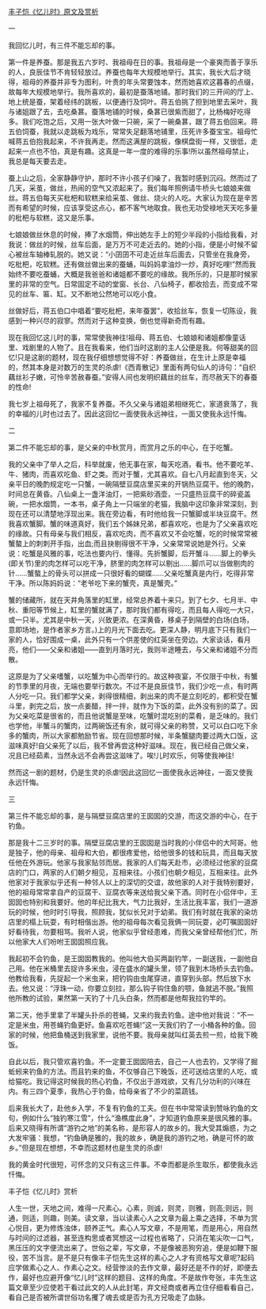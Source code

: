 [丰子恺《忆儿时》原文及赏析](https://www.vrrw.net/wx/9149.html)

一

我回忆儿时，有三件不能忘却的事。

第一件是养蚕。那是我五六岁时、我祖母在日的事。我祖母是一个豪爽而善于享乐的人，良辰佳节不肯轻轻放过。养蚕也每年大规模地举行。其实，我长大后才晓得，祖母的养蚕并非专为图利，叶贵的年头常要蚀本，然而她喜欢这暮春的点缀，故每年大规模地举行。我所喜欢的，最初是蚕落地铺。那时我们的三开间的厅上、地上统是蚕，架着经纬的跳板，以便通行及饲叶。蒋五伯挑了担到地里去采叶，我与诸姐跟了去，去吃桑葚。蚕落地铺的时候，桑葚已很紫而甜了，比杨梅好吃得多。我们吃饱之后，又用一张大叶做一只碗，采了一碗桑葚，跟了蒋五伯回来。蒋五伯饲蚕，我就以走跳板为戏乐，常常失足翻落地铺里，压死许多蚕宝宝。祖母忙喊蒋五伯抱我起来，不许我再走。然而这满屋的跳板，像棋盘街一样，又很低，走起来一点也不怕，真是有趣。这真是一年一度的难得的乐事!所以虽然祖母禁止，我总是每天要去走。

蚕上山之后，全家静静守护，那时不许小孩子们噪了，我暂时感到沉闷。然而过了几天，采茧，做丝，热闹的空气又浓起来了。我们每年照例请牛桥头七娘娘来做丝。蒋五伯每天买枇杷和软糕来给采茧、做丝、烧火的人吃。大家认为现在是辛苦而有希望的时候，应该享受这点心，都不客气地取食。我也无功受禄地天天吃多量的枇杷与软糕，这又是乐事。



七娘娘做丝休息的时候，捧了水烟筒，伸出她左手上的短少半段的小指给我看，对我说：做丝的时候，丝车后面，是万万不可走近去的。她的小指，便是小时候不留心被丝车轴棒轧脱的。她又说：“小囝囝不可走近丝车后面去，只管坐在我身旁，吃枇杷，吃软糕。还有做丝做出来的蚕蛹，叫妈妈拿油炒一炒，真好吃哩!”然而我始终不要吃蚕蛹，大概是我爸爸和诸姐都不要吃的缘故。我所乐的，只是那时候家里的非常的空气。日常固定不动的堂窗、长台、八仙椅子，都收拾去，而变成不常见的丝车、匾、缸。又不断地公然地可以吃小食。

丝做好后，蒋五伯口中唱着“要吃枇杷，来年蚕罢”，收拾丝车，恢复一切陈设，我感到一种兴尽的寂寥。然而对于这种变换，倒也觉得新奇而有趣。

现在我回忆这儿时的事，常常使我神往!祖母、蒋五伯、七娘娘和诸姐都像童话里、戏剧里的人物了。且在我看来，他们当时这剧的主人公便是我。何等甜美的回忆!只是这剧的题材，现在我仔细想想觉得不好：养蚕做丝，在生计上原是幸福的，然其本身是对数万的生灵的杀虐!《西青散记》里面有两句仙人的诗句：“自织藕丝衫子嫩，可怜辛苦赦春蚕。”安得人间也发明织藕丝的丝车，而尽赦天下的春蚕的性命!

我七岁上祖母死了，我家不复养蚕。不久父亲与诸姐弟相继死亡，家道衰落了，我的幸福的儿时也过去了。因此这回忆一面使我永远神往，一面又使我永远忏悔。

二

第二件不能忘却的事，是父亲的中秋赏月，而赏月之乐的中心，在于吃蟹。

我的父亲中了举人之后，科举就废，他无事在家，每天吃酒，看书。他不要吃羊、牛、猪肉，而喜欢吃鱼、虾之类。而对于蟹，尤其喜欢。自七八月起直到冬天，父亲平日的晚酌规定吃一只蟹，一碗隔壁豆腐店里买来的开锅热豆腐干。他的晚酌，时间总在黄昏。八仙桌上一盏洋油灯，一把紫砂酒壶，一只盛热豆腐干的碎瓷盖碗，一把水烟筒，一本书，桌子角上一只端坐的老猫，我脑中这印象非常深刻，到现在还可以清楚地浮现出来。我在旁边看，有时他给我一只蟹脚或半块豆腐干。然我喜欢蟹脚。蟹的味道真好，我们五个姊妹兄弟，都喜欢吃，也是为了父亲喜欢吃的缘故。只有母亲与我们相反，喜欢吃肉，而不喜欢又不会吃蟹，吃的时候常常被蟹螯上的刺刺开手指，出血;而且抉剔得很不干净，父亲常常说她是外行。父亲说：吃蟹是风雅的事，吃法也要内行、懂得。先折蟹脚，后开蟹斗……脚上的拳头(即关节)里的肉怎样可以吃干净，脐里的肉怎样可以剔出……脚爪可以当做剔肉的针……蟹螯上的骨头可以拼成一只很好看的蝴蝶……父亲吃蟹真是内行，吃得非常干净。所以陈妈妈说：“老爷吃下来的蟹壳，真是蟹壳。”

蟹的储藏所，就在天井角落里的缸里，经常总养着十来只。到了七夕、七月半、中秋、重阳等节候上，缸里的蟹就满了，那时我们都有得吃，而且每人得吃一大只，或一只半。尤其是中秋一天，兴致更浓。在深黄昏，移桌子到隔壁的白场(白场，意即场地，是作者家乡方言。)上的月光下面去吃。更深人静，明月底下只有我们一家的人，恰好围成一桌，此外只有一个供差使的红英坐在旁边。大家谈话，看月亮，他们——父亲和诸姐——直到月落时光，我则半途睡去，与父亲和诸姐不分而散。

这原是为了父亲嗜蟹，以吃蟹为中心而举行的。故这种夜宴，不仅限于中秋，有蟹的节季里的月夜，无端也要举行数次。不过不是良辰佳节，我们少吃一点，有时两人分吃一只。我们都学父亲，剥得很精细，剥出来的肉不是立刻吃的，都积受在蟹斗里，剥完之后，放一点姜醋，拌一拌，就作为下饭的菜，此外没有别的菜了。因为父亲吃菜是很省的，而且他说蟹是至味，吃蟹时混吃别的菜肴，是乏味的。我们也学他，半蟹斗的蟹肉，过两碗饭还有余，就可得父亲的称赞，又可以白口吃下余多的蟹肉，所以大家都勉励节省。现在回想那时候，半条蟹腿肉要过两大口饭，这滋味真好!自父亲死了以后，我不曾再尝这种好滋味。现在，我已经自己做父亲，况且已经茹素，当然永远不会再尝这滋味了。唉!儿时欢乐，何等使我神往!

然而这一剧的题材，仍是生灵的杀虐!因此这回忆一面使我永远神往，一面又使我永远忏悔。

三

第三件不能忘却的事，是与隔壁豆腐店里的王囡囡的交游，而这交游的中心，在于钓鱼。

那是我十二三岁时的事。隔壁豆腐店里的王囡囡是当时我的小伴侣中的大阿哥。他是独子，他的母亲、祖母和大伯，都很疼爱他，给他很多的钱和玩具，而且每天放任他在外游玩。他家与我家贴邻而居。我家的人们每天赴市，必须经过他家的豆腐店的门口，两家的人们朝夕相见，互相来往。小孩们也朝夕相见，互相来往。此外他家对于我家似乎还有一种邻人以上的深切的交谊，故他家的人对于我特别要好，他的祖母常常拿自产的豆腐干、豆腐衣等来送给我父亲下酒。同时在小侣伴中，王囡囡也特别和我要好。他的年纪比我大，气力比我好，生活比我丰富，我们一道游玩的时候，他时时引导我，照顾我，犹似长兄对于幼弟。我们有时就在我家的染坊店里的榻上玩耍，有时相偕出游。他的祖母每次看见我俩一同玩耍，必叮嘱囡囡好好看待我，勿要相骂。我听人说，他家似乎曾经患难，而我父亲曾经帮他们忙，所以他家大人们吩咐王囡囡照应我。

我起初不会钓鱼，是王囡囡教我的。他叫他大伯买两副钓竿，一副送我，一副他自己用。他在米桶里去捉许多米虫，浸在盛水的罐头里，领了我到木场桥头去钓鱼。他教给我看，先捉起一个米虫来，把钓钩由虫尾穿进，直穿到头部。然后放下水去。他又说：“浮珠一动，你要立刻拉，那么钩子钩住鱼的颚，鱼就逃不脱。”我照他所教的试验，果然第一天钓了十几头白条，然而都是他帮我拉钓竿的。

第二天，他手里拿了半罐头扑杀的苍蝇，又来约我去钓鱼。途中他对我说：“不一定是米虫，用苍蝇钓鱼更好。鱼喜欢吃苍蝇!”这一天我们钓了一小桶各种的鱼。回家的时候，他把鱼桶送到我家里，说他不要。我母亲就叫红英去煎一煎，给我下晚饭。

自此以后，我只管欢喜钓鱼。不一定要王囡囡陪去，自己一人也去钓，又学得了掘蚯蚓来钓鱼的方法。而且钓来的鱼，不仅够自己下晚饭，还可送给店里的人吃，或给猫吃。我记得这时候我的热心钓鱼，不仅出于游戏欲，又有几分功利的兴味在内。有三四个夏季，我热心于钓鱼，给母亲省了不少的菜蔬钱。

后来我长大了，赴他乡入学，不复有钓鱼的工夫。但在书中常常读到赞咏钓鱼的文句，例如什么“独钓寒江雪”，什么“渔樵度此身”，才知道钓鱼原来是很风雅的事。后来又晓得有所谓“游钓之地”的美名称，是形容人的故乡的。我大受其煽惑，为之大发牢骚：我想，“钓鱼确是雅的，我的故乡，确是我的游钓之地，确是可怀的故乡。”但是现在想想，不幸而这题材也是生灵的杀虐!

我的黄金时代很短，可怀念的又只有这三件事。不幸而都是杀生取乐，都使我永远忏悔。

丰子恺《忆儿时》赏析

人生一世，天地之间，难得一尺素心。心素，则诚，则灵，则雅，则高;则远，则通，则适，则趣，则美。读文章，当以读素心人之文章为最上乘之选择，不单为赏心悦目，更为修炼浊体，颐养正气。素心人写文章，不是用笔，而是用心，用自然与时间的过滤器，甚至连构思或者冥想这一过程也省略了，只消在笔尖吹一口气，黑压压的文字便流出来了。世俗之辈，写文章，不是像被恶狗穷追，便是如鞭下服役，苦不当言。是不是只有像丰子恺先生这样的素心之人才有资格写文章呢?起码应学做素心之人、作素心之文。经营惨淡的去作文章，最好还是不作的好，即便去作，最好也应避开像“忆儿时”这样的题目、这样的角度。不是故作夸张，丰先生这篇文章至少应使若干看过此文的人从此封笔，弃文经商或者再立住仔细看看自己，看自己是否被所谓世俗功名攫了魂去或是否为孔方兄吸走了血脉。

